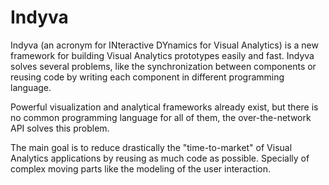 # Indyva

Indyva (an acronym for INteractive DYnamics for Visual Analytics) is a new framework for building Visual Analytics prototypes easily and fast. Indyva solves several problems, like the synchronization between components or reusing code by writing each component in different programming language.

Powerful visualization and analytical frameworks already exist, but there is no common programming language for all of them, the over-the-network API solves this problem.

The main goal is to reduce drastically the "time-to-market" of Visual Analytics applications by reusing as much code as possible. Specially of complex moving parts like the modeling of the user interaction.